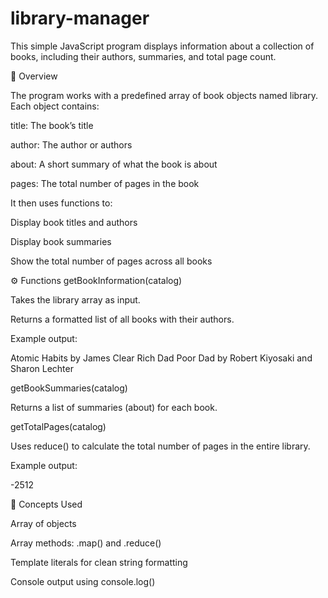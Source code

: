 # library-manager

This simple JavaScript program displays information about a collection of books, including their authors, summaries, and total page count.

🧠 Overview

The program works with a predefined array of book objects named library.
Each object contains:

title: The book’s title

author: The author or authors

about: A short summary of what the book is about

pages: The total number of pages in the book

It then uses functions to:

Display book titles and authors

Display book summaries

Show the total number of pages across all books

⚙️ Functions
getBookInformation(catalog)

Takes the library array as input.

Returns a formatted list of all books with their authors.

Example output:

Atomic Habits by James Clear
Rich Dad Poor Dad by Robert Kiyosaki and Sharon Lechter

getBookSummaries(catalog)

Returns a list of summaries (about) for each book.

getTotalPages(catalog)

Uses reduce() to calculate the total number of pages in the entire library.

Example output:

-2512

🧩 Concepts Used

Array of objects

Array methods: .map() and .reduce()

Template literals for clean string formatting

Console output using console.log()

